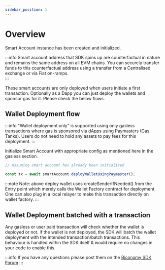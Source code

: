 ```yaml
---
sidebar_position: 1
---
```


# Overview

Smart Account instance has been created and initialized.

:::info
Smart account address that SDK spins up are counterfactual in nature and remains the same address on all EVM chains. You can securely transfer funds to this counterfactual address using a transfer from a Centralised exchange or via Fiat on-ramps.  
:::

These smart accounts are only deployed when users initiate a first transaction. Optionally as a Dapp you can just deploy the wallets and sponsor gas for it. Please check the below flows.

## Wallet Deployment flow

:::info
"Wallet deployment only" is supported using only gasless transactions where gas is sponsored via dApps using Paymasters (Gas Tanks). Users do not need to hold any assets to pay fees for this deployment.
:::

Initialize Smart Account with appropriate config as mentioned here in the gasless section.

```js
// Assuming smart account has already been initialised

const tx = await smartAccount.deployWalletUsingPaymaster();
```

:::note
Note: above deploy wallet uses createSenderIfNeeded() from the Entry point which merely calls the Wallet Factory contract for deployment. One can also plug in a local relayer to make this transaction directly on wallet factory.
:::

## Wallet Deployment batched with a transaction

Any gasless or user paid transaction will check whether the wallet is deployed or not. If the wallet is not deployed, the SDK will batch the wallet deployment with the intended transaction/batch transactions. This behaviour is handled within the SDK itself & would require no changes in your code to enable this.

:::info
If you have any questions please post them on the [Biconomy SDK Forum](https://forum.biconomy.io/)
:::
